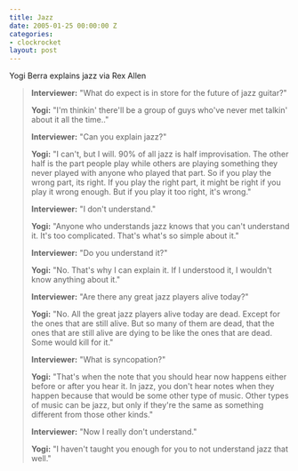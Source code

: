 ```yaml
---
title: Jazz
date: 2005-01-25 00:00:00 Z
categories:
- clockrocket
layout: post
---
```


Yogi Berra explains jazz via Rex Allen

<blockquote>
<strong>Interviewer:</strong> "What do expect is in store for the future of jazz guitar?"

<strong>Yogi:</strong> "I'm thinkin' there'll be a group of guys who've never met talkin' about it all the time.."

<strong>Interviewer:</strong> "Can you explain jazz?"

<strong>Yogi:</strong> "I can't, but I will. 90% of all jazz is half improvisation. The other half is the part people play while others are playing something they never played with anyone who played that part. So if you play the wrong part, its right. If you play the right part, it might be right if you play it wrong enough. But if you play it too right, it's wrong."

<strong>Interviewer:</strong> "I don't understand."

<strong>Yogi:</strong> "Anyone who understands jazz knows that you can't understand it. It's too complicated. That's what's so simple about it."

<strong>Interviewer:</strong> "Do you understand it?"

<strong>Yogi:</strong> "No. That's why I can explain it. If I understood it, I wouldn't know anything about it."

<strong>Interviewer:</strong> "Are there any great jazz players alive today?"

<strong>Yogi:</strong> "No. All the great jazz players alive today are dead. Except for the ones that are still alive. But so many of them are dead, that the ones that are still alive are dying to be like the ones that are dead. Some would kill for it."

<strong>Interviewer:</strong> "What is syncopation?"

<strong>Yogi:</strong> "That's when the note that you should hear now happens either before or after you hear it. In jazz, you don't hear notes when they happen because that would be some other type of music. Other types of music can be jazz, but only if they're the same as something different from those other kinds."

<strong>Interviewer:</strong> "Now I really don't understand."

<strong>Yogi:</strong> "I haven't taught you enough for you to not understand jazz that well."

</blockquote>
